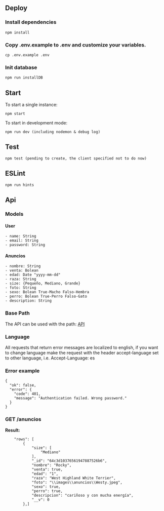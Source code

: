 ## Deploy

### Install dependencies  
    
    npm install

### Copy .env.example to .env and customize your variables.  

    cp .env.example .env

### Init database

    npm run installDB

## Start

To start a single instance:
    
    npm start

To start in development mode:

    npm run dev (including nodemon & debug log)

## Test

    npm test (pending to create, the client specified not to do now)

## ESLint

    npm run hints
## Api
### Models
#### User
```
- name: String
- email: String
- password: String
```

#### Anuncios
```
- nombre: String
- venta: Bolean
- edad: Date "yyyy-mm-dd"
- raza: String
- size: {Pequeño, Mediano, Grande}
- foto: String
- sexo: Bolean True-Macho Falso-Hembra
- perro: Bolean True-Perro Falso-Gato
- description: String
```

### Base Path

The API can be used with the path: 
[API](/api/anuncios)

### Language

All requests that return error messages are localized to english, if you want to 
change language make the request with the header accept-language set to other language, 
i.e. Accept-Language: es 

### Error example

    {
      "ok": false,
      "error": {
        "code": 401,
        "message": "Authentication failed. Wrong password."
      }
    }

### GET /anuncios
**Result:** 

        "rows": [
            {
                "size": [
                    "Mediano"
                ],
                "_id": "64c3d10376561947887526b6",
                "nombre": "Rocky",
                "venta": true,
                "edad": "1",
                "raza": "West Highland White Terrier",
                "foto": "\\images\\anuncios\\Westy.jpeg",
                "sexo": true,
                "perro": true,
                "descripcion": "cariñoso y con mucha energía",
                "__v": 0
            },]


